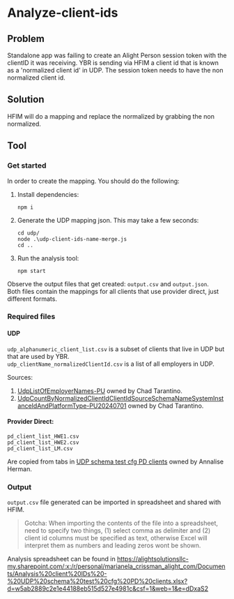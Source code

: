 # Analyze-client-ids

## Problem
Standalone app was failing to create an Alight Person session token with the clientID it was receiving.
YBR is sending via HFIM a client id that is known as a 'normalized client id' in UDP.
The session token needs to have the non normalized client id.

## Solution
HFIM will do a mapping and replace the normalized by grabbing the non normalized.


## Tool

### Get started
In order to create the mapping. You should do the following:

1. Install dependencies:
    ```
    npm i
    ```
2. Generate the UDP mapping json. This may take a few seconds:
    ```
    cd udp/
    node .\udp-client-ids-name-merge.js
    cd ..
    ```
3. Run the analysis tool:
    ```
    npm start
    ```

Observe the output files that get created: `output.csv` and `output.json`.  
Both files contain the mappings for all clients that use provider direct, just different formats.

### Required files

#### UDP  
`udp_alphanumeric_client_list.csv` is a subset of clients that live in UDP but that are used by YBR.  
`udp_clientName_normalizedClientId.csv` is a list of all employers in UDP.

Sources:  
1. [UdpListOfEmployerNames-PU](https://alightsolutionsllc-my.sharepoint.com/:x:/r/personal/chad_tarantino_alight_com/Documents/UDP/UdpListOfEmployerNames-PU20240701.xlsx?d=w0f03767d2857487fb29e56222332174b&csf=1&web=1&e=T5CgzJ&nav=MTVfezRCODM1NDkxLTcxMUYtNEYxOS04RjgwLTVCRDQ0N0FDMDVGOX0) owned by Chad Tarantino.  
2. [UdpCountByNormalizedClientIdClientIdSourceSchemaNameSystemInstanceIdAndPlatformType-PU20240701](https://alightsolutionsllc-my.sharepoint.com/:x:/r/personal/chad_tarantino_alight_com/Documents/UDP/UdpCountByNormalizedClientIdClientIdSourceSchemaNameSystemInstanceIdAndPlatformType-PU20240701.xlsx?d=wd38cfc9c64f043d0b0601a1baea5e37c&csf=1&web=1&e=cdrowW) owned by Chad Tarantino.


#### Provider Direct:  
`pd_client_list_HWE1.csv`  
`pd_client_list_HWE2.csv`  
`pd_client_list_LM.csv`  

Are copied from tabs in [UDP schema test cfg PD clients](https://alightsolutionsllc.sharepoint.com/:x:/r/sites/uct/Client%20Deployment%20Documents/01.%20UPoint%20Feature%20Deployment/HW/Provider%20Search/2024%20ProviderDirect%20rebuild/UDP%20schema%20test%20cfg%20PD%20clients.xlsx?d=w15299880357249a88023c51e3b7a220d&csf=1&web=1&e=XhgQ0Q) owned by Annalise Herman.


### Output
`output.csv` file generated can be imported in spreadsheet and shared with HFIM.

> Gotcha: When importing the contents of the file into a spreadsheet, need to specify two things, (1) select comma as delimiter and (2) client id columns must be specified as text, otherwise Excel will interpret them as numbers and leading zeros wont be shown.

Analysis spreadsheet can be found in https://alightsolutionsllc-my.sharepoint.com/:x:/r/personal/marianela_crissman_alight_com/Documents/Analysis%20client%20IDs%20-%20UDP%20schema%20test%20cfg%20PD%20clients.xlsx?d=w5ab2889c2e1e44188eb515d527e4981c&csf=1&web=1&e=dDxaS2